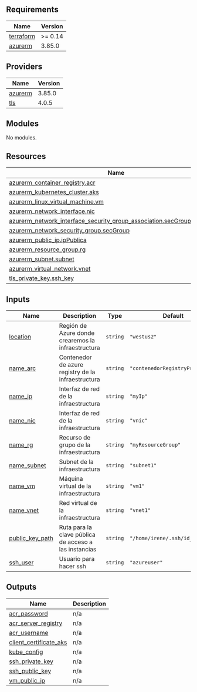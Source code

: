 ## Requirements

| Name | Version |
|------|---------|
| <a name="requirement_terraform"></a> [terraform](#requirement\_terraform) | >= 0.14 |
| <a name="requirement_azurerm"></a> [azurerm](#requirement\_azurerm) | 3.85.0 |

## Providers

| Name | Version |
|------|---------|
| <a name="provider_azurerm"></a> [azurerm](#provider\_azurerm) | 3.85.0 |
| <a name="provider_tls"></a> [tls](#provider\_tls) | 4.0.5 |

## Modules

No modules.

## Resources

| Name | Type |
|------|------|
| [azurerm_container_registry.acr](https://registry.terraform.io/providers/hashicorp/azurerm/3.85.0/docs/resources/container_registry) | resource |
| [azurerm_kubernetes_cluster.aks](https://registry.terraform.io/providers/hashicorp/azurerm/3.85.0/docs/resources/kubernetes_cluster) | resource |
| [azurerm_linux_virtual_machine.vm](https://registry.terraform.io/providers/hashicorp/azurerm/3.85.0/docs/resources/linux_virtual_machine) | resource |
| [azurerm_network_interface.nic](https://registry.terraform.io/providers/hashicorp/azurerm/3.85.0/docs/resources/network_interface) | resource |
| [azurerm_network_interface_security_group_association.secGroupAssociation](https://registry.terraform.io/providers/hashicorp/azurerm/3.85.0/docs/resources/network_interface_security_group_association) | resource |
| [azurerm_network_security_group.secGroup](https://registry.terraform.io/providers/hashicorp/azurerm/3.85.0/docs/resources/network_security_group) | resource |
| [azurerm_public_ip.ipPublica](https://registry.terraform.io/providers/hashicorp/azurerm/3.85.0/docs/resources/public_ip) | resource |
| [azurerm_resource_group.rg](https://registry.terraform.io/providers/hashicorp/azurerm/3.85.0/docs/resources/resource_group) | resource |
| [azurerm_subnet.subnet](https://registry.terraform.io/providers/hashicorp/azurerm/3.85.0/docs/resources/subnet) | resource |
| [azurerm_virtual_network.vnet](https://registry.terraform.io/providers/hashicorp/azurerm/3.85.0/docs/resources/virtual_network) | resource |
| [tls_private_key.ssh_key](https://registry.terraform.io/providers/hashicorp/tls/latest/docs/resources/private_key) | resource |

## Inputs

| Name | Description | Type | Default | Required |
|------|-------------|------|---------|:--------:|
| <a name="input_location"></a> [location](#input\_location) | Región de Azure donde crearemos la infraestructura | `string` | `"westus2"` | no |
| <a name="input_name_arc"></a> [name\_arc](#input\_name\_arc) | Contenedor de azure registry de la infraestructura | `string` | `"contenedorRegistryPrueba1"` | no |
| <a name="input_name_ip"></a> [name\_ip](#input\_name\_ip) | Interfaz de red de la infraestructura | `string` | `"myIp"` | no |
| <a name="input_name_nic"></a> [name\_nic](#input\_name\_nic) | Interfaz de red de la infraestructura | `string` | `"vnic"` | no |
| <a name="input_name_rg"></a> [name\_rg](#input\_name\_rg) | Recurso de grupo de la infraestructura | `string` | `"myResourceGroup"` | no |
| <a name="input_name_subnet"></a> [name\_subnet](#input\_name\_subnet) | Subnet de la infraestructura | `string` | `"subnet1"` | no |
| <a name="input_name_vm"></a> [name\_vm](#input\_name\_vm) | Máquina virtual de la infraestructura | `string` | `"vm1"` | no |
| <a name="input_name_vnet"></a> [name\_vnet](#input\_name\_vnet) | Red virtual de la infraestructura | `string` | `"vnet1"` | no |
| <a name="input_public_key_path"></a> [public\_key\_path](#input\_public\_key\_path) | Ruta para la clave pública de acceso a las instancias | `string` | `"/home/irene/.ssh/id_rsa.pub"` | no |
| <a name="input_ssh_user"></a> [ssh\_user](#input\_ssh\_user) | Usuario para hacer ssh | `string` | `"azureuser"` | no |

## Outputs

| Name | Description |
|------|-------------|
| <a name="output_acr_password"></a> [acr\_password](#output\_acr\_password) | n/a |
| <a name="output_acr_server_registry"></a> [acr\_server\_registry](#output\_acr\_server\_registry) | n/a |
| <a name="output_acr_username"></a> [acr\_username](#output\_acr\_username) | n/a |
| <a name="output_client_certificate_aks"></a> [client\_certificate\_aks](#output\_client\_certificate\_aks) | n/a |
| <a name="output_kube_config"></a> [kube\_config](#output\_kube\_config) | n/a |
| <a name="output_ssh_private_key"></a> [ssh\_private\_key](#output\_ssh\_private\_key) | n/a |
| <a name="output_ssh_public_key"></a> [ssh\_public\_key](#output\_ssh\_public\_key) | n/a |
| <a name="output_vm_public_ip"></a> [vm\_public\_ip](#output\_vm\_public\_ip) | n/a |